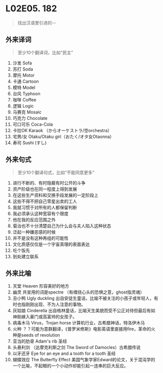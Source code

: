 # L02E05. 182

> 找出汉语里引进的--  

## 外来译词

> 至少10个翻译词，比如“民主”

1. 沙发 Sofa
2. 苏打 Soda
3. 摩托 Motor
4. 卡通 Cartoon
5. 模特 Model
6. 台风 Typhoon
7. 咖啡 Coffee
8. 逻辑 Logic
9. 马赛克 Mosaic
10. 巧克力 Chocolate
11. 可口可乐 Coca-Cola
12. 卡拉OK Karaok （からオーケストラ/空orchestra）
13. 宅男/女 Otaku/Otaku girl（おたく/オタ女Otaonna）
14. 寿司 Sushi (すし)


## 外来句式
> 至少10个翻译句式，比如“不能同意更多”

1.  进行不断的、有时隐蔽有时公开的斗争 
2.  资产阶级也在同一程度上得到发展
3. 在这些生产资料和交换手段发展的一定阶段上
4. 这些不得不把自己零星出卖的工人
5. 我就习惯于对所有的人都保留判断
6. 我必须承认这种宽容有个限度
7. 他在我的反应范围之外
8. 菊治也不十分清楚自己为什么会与夫人陷入这种状态
9. 泛起一种嫌恶感的时候
10. 并不是没有这种再组的可能性
11. 文化质感仅仅是一个宇宙真理的表面表达
12. 吃个饭先
13. 到处建立联系

## 外来比喻

1. 天堂 Heaven 形容美好的地方
2. 幽灵 共宣用的词是spectre （有缠绕心头的恐惧之意，ghost指灵魂）
3. 丑小鸭  Ugly duckling 出自安徒生童话，比喻不被关注的小孩子或年轻人，有时也指刚刚出现、不为人注意的事物。
4. 灰姑娘  Cinderella 出自格林童话，比喻天生美貌而受不公正对待但最后有如神助嫁入豪门或高富帅的女孩子。
5. 病毒木马 Virus，Trojan horse 计算机行业，古希腊神话，特洛伊木马
6. 火种 ？？可能为意群翻译，《普罗米修斯》电影英语里直接用fire，革命的火种是seeds of revolution
7. 亚当的肋骨 Adam's rib 圣经
8. 头悬利剑 （达摩克利斯之剑 The Sword of Damocles）古希腊传说
9. 以牙还牙  Eye for an eye and a tooth for a tooth 圣经
10. 蝴蝶效应 The Butterfly Effect 美国气象学家Edward的论文，关于混沌学的一个比喻，不起眼的一个小动作却能引起一连串的巨大反应。


